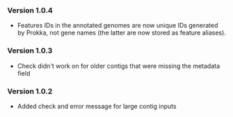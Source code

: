 ### Version 1.0.4
- Features IDs in the annotated genomes are now unique IDs generated
  by Prokka, not gene names (the latter are now stored as feature aliases).

### Version 1.0.3
- Check didn't work on for older contigs that were missing the metadata field

### Version 1.0.2
- Added check and error message for large contig inputs

